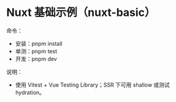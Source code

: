 # Nuxt 基础示例（nuxt-basic）

命令：
- 安装：pnpm install
- 单测：pnpm test
- 开发：pnpm dev

说明：
- 使用 Vitest + Vue Testing Library；SSR 下可用 shallow 或测试 hydration。